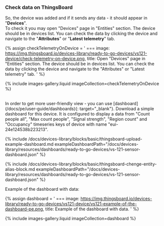 ### Check data on ThingsBoard

So, the device was added and if it sends any data - it should appear in "**Devices**".  
To check it you may open "Devices" page in "Entities" section. 
The device should be in devices list. You can check the data by clicking the device and navigate to the "**Attributes**" or "**Latest telemetry**" tab.

{% assign checkTelemetryOnDevice = '
    ===
        image: https://img.thingsboard.io/devices-library/ready-to-go-devices/vs121-device/check-telemetry-on-device.png,
        title: Open "Devices" page in "Entities" section. The device should be in devices list. You can check the data by clicking the device and navigate to the "Attributes" or "Latest telemetry" tab.
'
%}

{% include images-gallery.liquid imageCollection=checkTelemetryOnDevice %}

<br>
In order to get more user-friendly view - you can use [dashboard](/docs/pe/user-guide/dashboards){: target="_blank"}.
Download a simple dashboard for this device. It is configured to display a data from "Count people all", "Max count people", "Signal strength", "Region count" and "Occupancy" timeseries keys of device with name "eui-24e124538b223213".

{% include /docs/devices-library/blocks/basic/thingsboard-upload-example-dashboard.md exampleDashboardPath="/docs/devices-library/resources/dashboards/ready-to-go-devices/vs-121-sensor-dashboard.json" %}  

{% include /docs/devices-library/blocks/basic/thingsboard-chenge-entity-alias-block.md exampleDashboardPath="/docs/devices-library/resources/dashboards/ready-to-go-devices/vs-121-sensor-dashboard.json" %}

Example of the dashboard with data:

{% assign dashboard = '
    ===
        image: https://img.thingsboard.io/devices-library/ready-to-go-devices/vs121-device/vs121-example-of-the-dashboard-pe.png,
        title: Example of the dashboard with data.
'
%}

{% include images-gallery.liquid imageCollection=dashboard %}